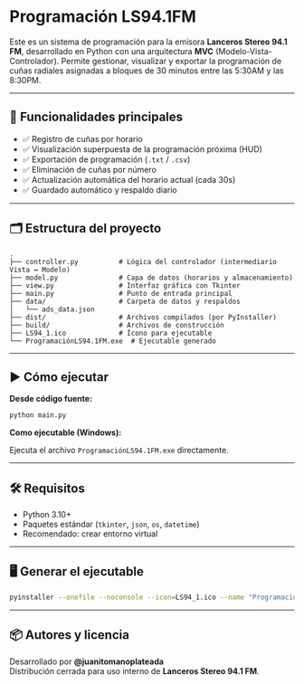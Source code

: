 # Programación LS94.1FM

Este es un sistema de programación para la emisora **Lanceros Stereo 94.1 FM**, desarrollado en Python con una arquitectura **MVC** (Modelo-Vista-Controlador). Permite gestionar, visualizar y exportar la programación de cuñas radiales asignadas a bloques de 30 minutos entre las 5:30AM y las 8:30PM.

---

## 🎯 Funcionalidades principales

- ✅ Registro de cuñas por horario
- ✅ Visualización superpuesta de la programación próxima (HUD)
- ✅ Exportación de programación (`.txt` / `.csv`)
- ✅ Eliminación de cuñas por número
- ✅ Actualización automática del horario actual (cada 30s)
- ✅ Guardado automático y respaldo diario

---

## 🗂 Estructura del proyecto

```
.
├── controller.py          # Lógica del controlador (intermediario Vista ↔ Modelo)
├── model.py               # Capa de datos (horarios y almacenamiento)
├── view.py                # Interfaz gráfica con Tkinter
├── main.py                # Punto de entrada principal
├── data/                  # Carpeta de datos y respaldos
│   └── ads_data.json
├── dist/                  # Archivos compilados (por PyInstaller)
├── build/                 # Archivos de construcción
├── LS94_1.ico             # Ícono para ejecutable
└── ProgramaciónLS94.1FM.exe  # Ejecutable generado
```

---

## ▶ Cómo ejecutar

**Desde código fuente:**

```bash
python main.py
```

**Como ejecutable (Windows):**

Ejecuta el archivo `ProgramaciónLS94.1FM.exe` directamente.

---

## 🛠 Requisitos

- Python 3.10+
- Paquetes estándar (`tkinter`, `json`, `os`, `datetime`)
- Recomendado: crear entorno virtual

---

## 🖥 Generar el ejecutable

```bash
pyinstaller --onefile --noconsole --icon=LS94_1.ico --name "ProgramaciónLS94.1FM" main.py
```

---

## 📦 Autores y licencia

Desarrollado por **@juanitomanoplateada**  
Distribución cerrada para uso interno de **Lanceros Stereo 94.1 FM**.
